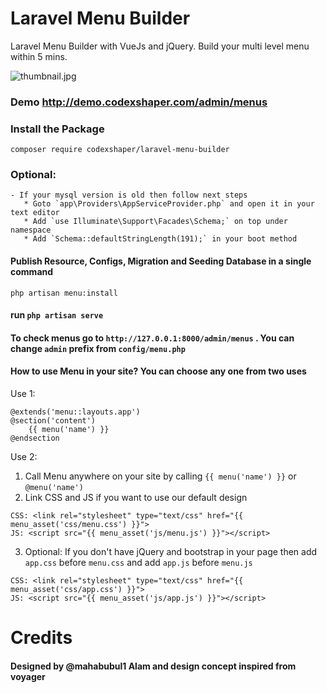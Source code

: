# Laravel Menu Builder
Laravel Menu Builder with VueJs and jQuery. Build your multi level menu within 5 mins.

![thumbnail.jpg](https://imgbbb.com/images/2019/10/03/thumbnail.jpg)

### Demo http://demo.codexshaper.com/admin/menus

### Install the Package

```
composer require codexshaper/laravel-menu-builder
```

### Optional:

    - If your mysql version is old then follow next steps
       * Goto `app\Providers\AppServiceProvider.php` and open it in your text editor
       * Add `use Illuminate\Support\Facades\Schema;` on top under namespace
       * Add `Schema::defaultStringLength(191);` in your boot method
       
#### Publish Resource, Configs, Migration and Seeding Database in a single command

```
php artisan menu:install
```
#### run `php artisan serve`

#### To check menus go to `http://127.0.0.1:8000/admin/menus` . You can change `admin` prefix from `config/menu.php`

#### How to use Menu in your site? You can choose any one from two uses

Use 1:
```
@extends('menu::layouts.app')
@section('content')
    {{ menu('name') }}
@endsection
```
Use 2:
1. Call Menu anywhere on your site by calling `{{ menu('name') }}` or `@menu('name')`
2. Link CSS and JS if you want to use our default design 
```
CSS: <link rel="stylesheet" type="text/css" href="{{ menu_asset('css/menu.css') }}">
JS: <script src="{{ menu_asset('js/menu.js') }}"></script> 
```
3. Optional: If you don't have jQuery and bootstrap in your page then add `app.css` before `menu.css` and add `app.js` before `menu.js`
```
CSS: <link rel="stylesheet" type="text/css" href="{{ menu_asset('css/app.css') }}">
JS: <script src="{{ menu_asset('js/app.js') }}"></script>
```

# Credits
#### Designed by @mahabubul1 Alam and design concept inspired from voyager
